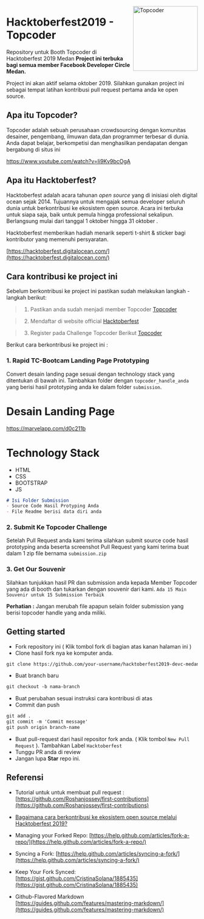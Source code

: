 <img src="https://www.betterteam.com/i/topcoder-job-posting-420x320-20190109.png" align="right"
     alt="Topcoder" width="170">

# Hacktoberfest2019 - Topcoder
Repository untuk Booth Topcoder di Hacktoberfest 2019 Medan
**Project ini terbuka bagi semua member Facebook Developer Circle Medan.**

Project ini akan aktif selama oktober 2019. Silahkan gunakan project ini sebagai tempat latihan kontribusi pull request pertama anda ke open source.

## Apa itu Topcoder?
Topcoder adalah sebuah perusahaan crowdsourcing dengan komunitas desainer, pengembang, ilmuwan data,dan programmer terbesar di dunia. Anda dapat 
belajar, berkompetisi dan menghasilkan pendapatan dengan bergabung di situs ini 

https://www.youtube.com/watch?v=Ii9Kv9bcOgA

## Apa itu Hacktoberfest?
Hacktoberfest adalah acara tahunan *open source* yang di inisiasi oleh digital ocean sejak 2014. Tujuannya untuk mengajak semua developer seluruh dunia untuk berkontribusi ke ekosistem open source. Acara ini terbuka untuk siapa saja, baik untuk pemula hingga professional sekalipun. Berlangsung mulai dari tanggal 1 oktober hingga 31 oktober .

Hacktoberfest memberikan hadiah menarik seperti t-shirt & sticker bagi kontributor yang memenuhi persyaratan.


[https://hacktoberfest.digitalocean.com/](https://hacktoberfest.digitalocean.com/)

## Cara kontribusi ke project ini
Sebelum berkontribusi ke project ini pastikan sudah melakukan langkah - langkah berikut:

>1. Pastikan anda sudah menjadi member Topcoder [Topcoder](http://bit.ly/tc-ina)

>2. Mendaftar di website official [Hacktoberfest](https://hacktoberfest.digitalocean.com/)

>3. Register pada Challenge Topcoder Berikut [Topcoder](http://bit.ly/tc-ina)


Berikut cara berkontribusi ke project ini :

### 1.  Rapid TC-Bootcam Landing Page Prototyping
Convert desain landing page sesuai dengan technology stack yang ditentukan di bawah ini. Tambahkan folder dengan `topcoder_handle_anda` yang berisi hasil prototyping anda ke dalam folder `submission`. 

# Desain Landing Page
https://marvelapp.com/d0c211b

# Technology Stack
- HTML
- CSS
- BOOTSTRAP
- JS

```markdown
# Isi Folder Submission
- Source Code Hasil Protyping Anda
- File Readme berisi data diri anda
```
### 2.  Submit Ke Topcoder Challenge 
Setelah Pull Request anda kami terima silahkan submit source code hasil prototyping anda beserta
screenshot Pull Request yang kami terima buat dalam 1 zip file bernama `submission.zip`

### 3.  Get Our Souvenir
Silahkan tunjukkan hasil PR dan submission anda kepada Member Topcoder yang 
ada di booth dan tukarkan dengan souvenir dari kami. 
`Ada 15 Main Souvenir untuk 15 Submission Terbaik`




**Perhatian :**
Jangan merubah file apapun selain folder submission yang berisi topcoder handle yang anda miliki.


## Getting started
* Fork repository ini ( Klik tombol fork di bagian atas kanan halaman ini )
* Clone hasil fork nya ke komputer anda.
```markdown
git clone https://github.com/your-username/hacktoberfest2019-devc-medan.git
```
* Buat branch baru
```markdown
git checkout -b nama-branch
```
* Buat perubahan sesuai instruksi cara kontribusi di atas 
* Commit dan push

```markdown
git add .
git commit -m 'Commit message'
git push origin branch-name
```

* Buat pull-request dari hasil repositor fork anda. ( Klik tombol `New Pull Request` ). Tambahkan Label `Hacktoberfest`
* Tunggu PR anda di review  
* Jangan lupa **Star** repo ini.
  


## Referensi

- Tutorial untuk untuk membuat pull request : 
[https://github.com/Roshanjossey/first-contributions](https://github.com/Roshanjossey/first-contributions)

- [Bagaimana cara berkontribusi ke ekosistem open source melalui Hacktoberfest 2019?](https://medium.com/@iqbalsyamilayas/bagaimana-cara-berkontribusi-di-ekosistem-open-source-melalui-hacktoberfest-2019-57a5af09eb6b)

- Managing your Forked Repo: [https://help.github.com/articles/fork-a-repo/](https://help.github.com/articles/fork-a-repo/)

- Syncing a Fork: [https://help.github.com/articles/syncing-a-fork/](https://help.github.com/articles/syncing-a-fork/)

- Keep Your Fork Synced: [https://gist.github.com/CristinaSolana/1885435](https://gist.github.com/CristinaSolana/1885435)

- Github-Flavored Markdown [https://guides.github.com/features/mastering-markdown/](https://guides.github.com/features/mastering-markdown/)